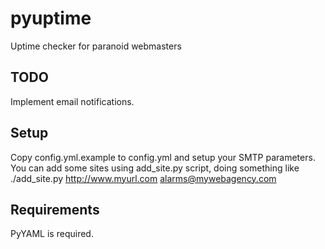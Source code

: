 # pyuptime
Uptime checker for paranoid webmasters

## TODO
Implement email notifications.

## Setup
Copy config.yml.example to config.yml and setup your SMTP parameters.
You can add some sites using add_site.py script, doing something like
	./add_site.py http://www.myurl.com alarms@mywebagency.com

## Requirements
PyYAML is required.